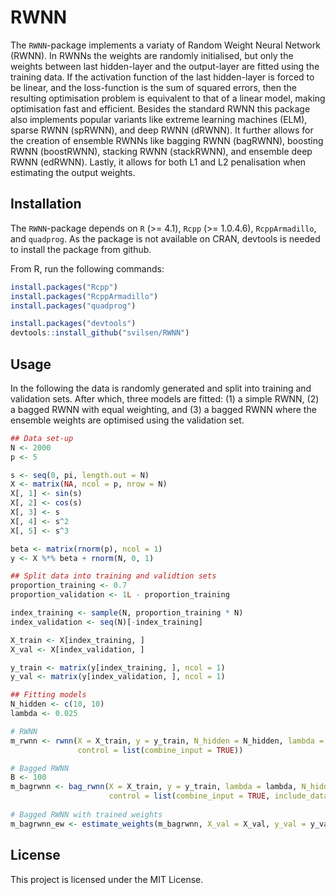 # RWNN
The `RWNN`-package implements a variaty of Random Weight Neural Network (RWNN). In RWNNs the weights are randomly initialised, but only the weights between last hidden-layer and the output-layer are fitted using the training data. If the activation function of the last hidden-layer is forced to be linear, and the loss-function is the sum of squared errors, then the resulting optimisation problem is equivalent to that of a linear model, making optimisation fast and efficient. Besides the standard RWNN this package also implements popular variants like extreme learning machines (ELM), sparse RWNN (spRWNN), and deep RWNN (dRWNN). It further allows for the creation of ensemble RWNNs like bagging RWNN (bagRWNN), boosting RWNN (boostRWNN), stacking RWNN (stackRWNN), and ensemble deep RWNN (edRWNN). Lastly, it allows for both L1 and L2 penalisation when estimating the output weights.

## Installation

The `RWNN`-package depends on `R` (>= 4.1), `Rcpp` (>= 1.0.4.6), `RcppArmadillo`, and `quadprog`. As the package is not available on CRAN, devtools is needed to install the package from github. 

From R, run the following commands:  
```r
install.packages("Rcpp")
install.packages("RcppArmadillo")
install.packages("quadprog")

install.packages("devtools")
devtools::install_github("svilsen/RWNN")
```

## Usage
In the following the data is randomly generated and split into training and validation sets. After which, three models are fitted: (1) a simple RWNN, (2) a bagged RWNN with equal weighting, and (3) a bagged RWNN where the ensemble weights are optimised using the validation set.

```r
## Data set-up
N <- 2000
p <- 5

s <- seq(0, pi, length.out = N)
X <- matrix(NA, ncol = p, nrow = N)
X[, 1] <- sin(s)
X[, 2] <- cos(s)
X[, 3] <- s
X[, 4] <- s^2
X[, 5] <- s^3

beta <- matrix(rnorm(p), ncol = 1) 
y <- X %*% beta + rnorm(N, 0, 1)

## Split data into training and validtion sets
proportion_training <- 0.7
proportion_validation <- 1L - proportion_training

index_training <- sample(N, proportion_training * N)
index_validation <- seq(N)[-index_training]

X_train <- X[index_training, ]
X_val <- X[index_validation, ]

y_train <- matrix(y[index_training, ], ncol = 1)
y_val <- matrix(y[index_validation, ], ncol = 1)

## Fitting models
N_hidden <- c(10, 10)
lambda <- 0.025

# RWNN
m_rwnn <- rwnn(X = X_train, y = y_train, N_hidden = N_hidden, lambda = lambda, 
               control = list(combine_input = TRUE))

# Bagged RWNN
B <- 100 
m_bagrwnn <- bag_rwnn(X = X_train, y = y_train, lambda = lambda, N_hidden = N_hidden, B = B,
                      control = list(combine_input = TRUE, include_data = FALSE))
             
# Bagged RWNN with trained weights        
m_bagrwnn_ew <- estimate_weights(m_bagrwnn, X_val = X_val, y_val = y_val)
```

## License

This project is licensed under the MIT License.

